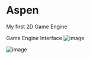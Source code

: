 # Aspen
My first 2D Game Engine

Game Engine Interface
![image](https://user-images.githubusercontent.com/87515048/177475088-b331d5ac-981b-4892-b309-bd9e98963f1f.png)

![image](https://user-images.githubusercontent.com/87515048/177475531-bafaabe9-d353-428e-9546-96198e95ec36.png)
